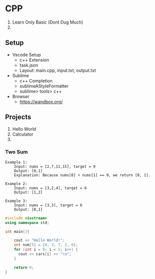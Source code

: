 # CPP

1. Learn Only Basic (Dont Dug Much)
2.

## Setup
+ Vscode Setup
	- c++ Extension
	- task.json
	- Layout: main.cpp, input.txt, output.txt
+ Sublime
	- c++ Completion
	- sublimeAStyleFormatter
	- sublime> tools> c++
+ Browser
	- https://wandbox.org/


## Projects
1. Hello World
2. Calculator
3. 

### Two Sum

```
Example 1:
	Input: nums = [2,7,11,15], target = 9
	Output: [0,1]
	Explanation: Because nums[0] + nums[1] == 9, we return [0, 1].

Example 2:
	Input: nums = [3,2,4], target = 6
	Output: [1,2]

Example 3:
	Input: nums = [3,3], target = 6
	Output: [0,1]

```

```cpp
#include <iostream>
using namespace std;

int main(){

	cout << "Hello World!";
	int num[5] = {4, 3, 7, 2, 0};
	for (int i = 0; i < 5; i++) {
	  cout << cars[i] << "\n";
	}

	return 0;
}
```

###
